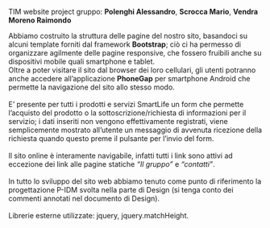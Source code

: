 TIM website project
gruppo: <b>Polenghi Alessandro</b>, <b>Scrocca Mario</b>, <b>Vendra Moreno Raimondo</b>

Abbiamo costruito la struttura delle pagine del nostro sito, basandoci su alcuni template forniti dal framework <b>Bootstrap</b>; ciò ci ha permesso di organizzare agilmente delle pagine responsive, che fossero fruibili anche su dispositivi mobile quali smartphone e tablet.<br> Oltre a poter visitare il sito dal browser dei loro cellulari, gli utenti potranno anche accedere all’applicazione <b>PhoneGap</b> per smartphone Android che permette la navigazione del sito allo stesso modo.<br><br>
E’ presente per tutti i prodotti e servizi SmartLife un form che permette l’acquisto del prodotto o la sottoscrizione/richiesta di informazioni per il servizio; i dati inseriti non vengono effettivamente registrati, viene semplicemente mostrato all’utente un messaggio di avvenuta ricezione della richiesta quando questo preme il pulsante per l’invio del form.<br><br>
Il sito online è interamente navigabile, infatti tutti i link sono attivi ad eccezione dei link alle pagine statiche <i>“Il gruppo”</i> e <i>“contatti”</i>.<br><br>
In tutto lo sviluppo del sito web abbiamo tenuto come punto di riferimento la progettazione P-IDM svolta nella parte di Design (si tenga conto dei commenti annotati nel documento di Design).<br><br>
Librerie esterne utilizzate: jquery, jquery.matchHeight.

